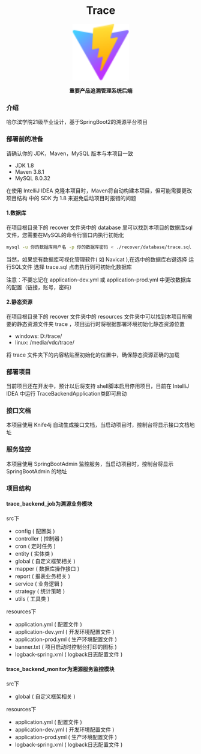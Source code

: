 <div align="center">
	<h1>Trace</h1>
	<img src="./recover/vite.svg" width="150" align="center" />
	<br/> <br/>
	<strong>重要产品追溯管理系统后端</strong>
</div>

### 介绍
哈尔滨学院21级毕业设计，基于SpringBoot2的溯源平台项目

### 部署前的准备

请确认你的 JDK，Maven，MySQL 版本与本项目一致
- JDK 1.8
- Maven 3.8.1
- MySQL 8.0.32

在使用 IntelliJ IDEA 克隆本项目时，Maven将自动构建本项目，但可能需要更改 项目结构 中的 SDK 为 1.8 来避免启动项目时报错的问题

#### 1.数据库

在项目根目录下的 recover 文件夹中的 database 里可以找到本项目的数据库sql文件，您需要在MySQL的命令行窗口内执行初始化

```bash
mysql -u 你的数据库用户名 -p 你的数据库密码 < ./recover/database/trace.sql
```

当然，如果您有数据库可视化管理软件( 如 Navicat ),在选中的数据库右键选择 运行SQL文件 选择 trace.sql 点击执行则可初始化数据库

注意：不要忘记在 application-dev.yml 或 application-prod.yml 中更改数据库的配置（链接，账号，密码）

#### 2.静态资源

在项目根目录下的 recover 文件夹中的 resources 文件夹中可以找到本项目所需要的静态资源文件夹 trace ，项目运行时将根据部署环境初始化静态资源位置

- windows: D:/trace/
- linux: /media/vdc/trace/

将 trace 文件夹下的内容粘贴至初始化的位置中，确保静态资源正确的加载

### 部署项目
当前项目还在开发中，预计以后将支持 shell脚本启用停用项目，目前在 IntelliJ IDEA 中运行 TraceBackendApplication类即可启动

### 接口文档
本项目使用 Knife4j 自动生成接口文档，当启动项目时，控制台将显示接口文档地址

### 服务监控

本项目使用 SpringBootAdmin 监控服务，当启动项目时，控制台将显示 SpringBootAdmin 的地址

### 项目结构

#### trace_backend_job为溯源业务模块

src下

- config ( 配置类 )
- controller ( 控制器 )
- cron ( 定时任务 )
- entity ( 实体类 )
- global ( 自定义框架相关 )
- mapper ( 数据库操作接口 )
- report ( 报表业务相关 )
- service ( 业务逻辑 )
- strategy ( 统计策略 )
- utils ( 工具类 )

resources下

- application.yml ( 配置文件 )
- application-dev.yml ( 开发环境配置文件 )
- application-prod.yml ( 生产环境配置文件 )
- banner.txt ( 项目启动时控制台打印的图标 )
- logback-spring.xml ( logback日志配置文件 )

#### trace_backend_monitor为溯源服务监控模块

src下

- global ( 自定义框架相关 )

resources下

- application.yml ( 配置文件 )
- application-dev.yml ( 开发环境配置文件 )
- application-prod.yml ( 生产环境配置文件 )
- logback-spring.xml ( logback日志配置文件 )

